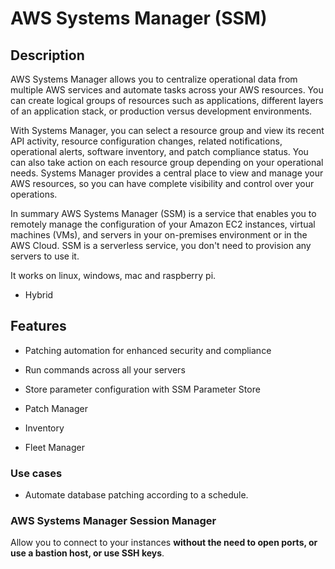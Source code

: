 # AWS Systems Manager (SSM)

## Description

AWS Systems Manager allows you to centralize operational data from multiple AWS services and automate tasks across your AWS resources. You can create logical groups of resources such as applications, different layers of an application stack, or production versus development environments.

With Systems Manager, you can select a resource group and view its recent API activity, resource configuration changes, related notifications, operational alerts, software inventory, and patch compliance status. You can also take action on each resource group depending on your operational needs. Systems Manager provides a central place to view and manage your AWS resources, so you can have complete visibility and control over your operations.

In summary AWS Systems Manager (SSM) is a service that enables you to remotely manage the configuration of your Amazon EC2 instances, virtual machines (VMs), and servers in your on-premises environment or in the AWS Cloud. SSM is a serverless service, you don't need to provision any servers to use it.

It works on linux, windows, mac and raspberry pi.

- Hybrid

## Features

- Patching automation for enhanced security and compliance
- Run commands across all your servers
- Store parameter configuration with SSM Parameter Store

- Patch Manager
- Inventory
- Fleet Manager

### Use cases

- Automate database patching according to a schedule.

### AWS Systems Manager Session Manager

Allow you to connect to your instances **without the need to open ports, or use a bastion host, or use SSH keys**.
